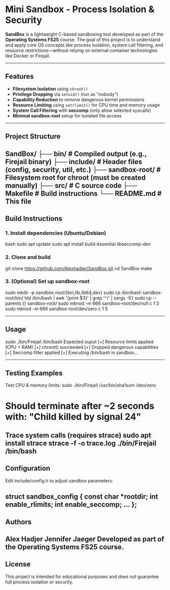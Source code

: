 # Mini Sandbox - Process Isolation & Security 

**SandBox** is a lightweight C-based sandboxing tool developed as part of the **Operating Systems FS25** course. The goal of this project is to understand and apply core OS concepts like process isolation, system call filtering, and resource restrictions—without relying on external container technologies like Docker or Firejail.

---

## Features

- **Filesystem Isolation** using `chroot()`
- **Privilege Dropping** via `setuid()` (run as "nobody")
- **Capability Reduction** to remove dangerous kernel permissions
- **Resource Limiting** using `setrlimit()` for CPU time and memory usage
- **System Call Filtering** with **seccomp** (only allow selected syscalls)
- **Minimal sandbox-root** setup for isolated file access

---

## Project Structure
SandBox/
├── bin/ # Compiled output (e.g., Firejail binary)
├── include/ # Header files (config, security, util, etc.)
├── sandbox-root/ # Filesystem root for chroot (must be created manually)
├── src/ # C source code
├── Makefile # Build instructions
└── README.md # This file
---

## Build Instructions

### 1. Install dependencies (Ubuntu/Debian)
bash
sudo apt update
sudo apt install build-essential libseccomp-dev
 
### 2. Clone and build
git clone https://github.com/Alexhadjer/SandBox.git
cd SandBox
make

### 3. (Optional) Set up sandbox-root
sudo mkdir -p sandbox-root/{bin,lib,lib64,dev}
sudo cp /bin/bash sandbox-root/bin/
ldd /bin/bash | awk '{print $3}' | grep '^/' | xargs -I{} sudo cp --parents {} sandbox-root/
sudo mknod -m 666 sandbox-root/dev/null c 1 3
sudo mknod -m 666 sandbox-root/dev/zero c 1 5

---

## Usage
sudo ./bin/Firejail /bin/bash
Expected ouput
[+] Resource limits applied (CPU + RAM)
[+] chroot() succeeded
[+] Dropped dangerous capabilities
[+] Seccomp filter applied
[+] Executing /bin/bash in sandbox...

---

## Testing Examples
Test CPU & memory limits:
sudo ./bin/Firejail /usr/bin/sha1sum /dev/zero
# Should terminate after ~2 seconds with: "Child killed by signal 24"
Trace system calls (requires strace)
sudo apt install strace
strace -f -o trace.log ./bin/Firejail /bin/bash
---
## Configuration

Edit include/config.h to adjust sandbox parameters:

struct sandbox_config {
    const char *rootdir;
    int enable_rlimits;
    int enable_seccomp;
    ...
};
---
## Authors

Alex Hadjer
Jennifer Jaeger
Developed as part of the Operating Systems FS25 course.
--
## License

This project is intended for educational purposes and does not guarantee full process isolation or security.

